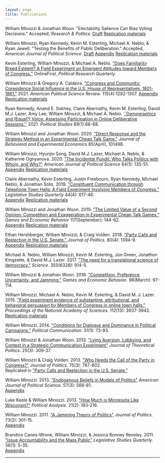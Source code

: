 ```yaml
---
layout: page
title: Publications
---
```



William Minozzi & Jonathan Woon.
"Electability Salience Can Bias Voting Decisions."
Accepted, *Research & Politics*.
[Draft](electability-manuscript.pdf)
[Replication materials](https://doi.org/10.7910/DVN/59UCPS)

William Minozzi, Ryan Kennedy, Kevin M. Esterling, Michael A. Neblo, & Ryan Jewell.
"Testing the Benefits of Public Deliberation."
Accepted, *American Journal of Political Science*.
[Draft](testing-benefits-draft.pdf)
[Appendix](testing-benefitsappendix.pdf)
[Replication materials](https://doi.org/10.7910/DVN/VSVBTP)

Kevin Esterling, William Minozzi, & Michael A. Neblo.
["Does Familiarity Breed Esteem? A Field Experiment on Emergent Attitudes toward Members of Congress."](https://doi.org/10.1177%2F10659129211073910)
OnlineFirst, *Political Research Quarterly*.

William Minozzi & Gregory A. Caldeira.
["Congress and Community: Coresidence Social Influence in the U.S. House of Representatives, 1801-1861."](https://www.doi.org/10.1017/S0003055421000630)
2021.
*American Political Science Review*.
115(4):1292-1307.
[Appendix](residences-appendix.pdf)
[Replication materials](https://doi.org/10.7910/DVN/LIJSWE)

Ryan Kennedy, Anand E. Sokhey, Claire Abernathy, Kevin M. Esterling, David M.J. Lazer, Amy Lee, William Minozzi, & Michael A. Neblo.
[``Demographics and (Equal?) Voice: Assessing Participation in Online Deliberative Sessions.''](https://doi.org/10.1177%2F0032321719890805)
2021.
*Political Studies*
69(1):66-88. 

William Minozzi and Jonathan Woon.
2020.
["Direct Response and the Strategy Method in an Experimental Cheap Talk Game."](https://doi.org/10.1016/j.socec.2019.101498)
*Journal of Behavioral and Experimental Economics*
85(April), 101498.

William Minozzi, Hyunjin Song, David M.J. Lazer, Michael A. Neblo, & Katherine Ognyanova.
2020.
["The Incidental Pundit: Who Talks Politics with Whom, and Why?"](https://onlinelibrary.wiley.com/doi/full/10.1111/ajps.12469)
*American Journal of Political Science*
64(1): 135-51.  
[Appendix](incidental-pundit-appendix.pdf)
[Replication materials](https://doi.org/10.7910/DVN/VSVBTP)

Claire Abernathy, Kevin Esterling, Justin Freebourn, Ryan Kennedy, Michael Neblo, & Jonathan Solis.
2019.
["Constituent Communication through Telephone Town Halls: A Field Experiment Involving Members of Congress."](https://onlinelibrary.wiley.com/doi/full/10.1111/lsq.12242)
*Legislative Studies Quarterly*
44(4): 617-46.  
[Appendix](telephone-town-halls-appendix.pdf)
[Replication materials](https://doi.org/10.7910/DVN/LGBXWX)

William Minozzi and Jonathan Woon.
2019.
["The Limited Value of a Second Opinion: Competition and Exaggeration in Experimental Cheap Talk Games."](https://www.sciencedirect.com/science/article/pii/S0899825619300740)
*Games and Economic Behavior* 117(September): 144-62.  
[Appendix](limited-value-appendix.pdf) 
[Replication materials](https://doi.org/10.7910/DVN/99OJBV) 

Ethan Hershberger, William Minozzi, & Craig Volden.
2018.
["Party Calls and Reelection in the U.S. Senate." ](https://www.journals.uchicago.edu/doi/10.1086/698662)
*Journal of Politics*.  80(4): 1394-9.  
[Appendix](senate-party-calls-appendix.pdf) 
[Replication materials](https://doi.org/10.7910/DVN/6NDYHC)

Michael A. Neblo, William Minozzi, Kevin M. Esterling, Jon Green, Jonathon Kingzette, & David M.J. Lazer.
2017.
["The need for a translational science of democracy."](http://science.sciencemag.org/content/355/6328/914)
*Science*. 355(6328): 914-5.

William Minozzi & Jonathan Woon.
2016.
["Competition, Preference Uncertainty, and Jamming."](http://www.sciencedirect.com/science/article/pii/S0899825616000166)
*Games and Economic Behavior*. 96(March): 97-114.

William Minozzi, Michael A. Neblo, Kevin M. Esterling, & David M. J. Lazer.
2015.
["Field experiment evidence of substantive, attributional, and behavioral persuasion by 
Members of Congress in online town halls."](http://www.pnas.org/content/112/13/3937.abstract?sid=d04bba5b-170a-40f3-9ef4-2db3b19a982d) 
*Proceedings of the National Academy of Sciences*. 112(13): 3937-3942.  
[Replication materials](https://dataverse.harvard.edu/dataset.xhtml?persistentId=doi:10.7910/DVN/27323)

William Minozzi.
2014.
["Conditions for Dialogue and Dominance in Political Campaigns."](http://www.tandfonline.com/doi/abs/10.1080/10584609.2012.747191)
*Political Communication*. 31(1): 73-93.

William Minozzi & Jonathan Woon.
2013.
["Lying Aversion, Lobbying, and Context in a Strategic Communication Experiment"](http://jtp.sagepub.com/content/25/3/309.abstract)
*Journal of Theoretical Politics*. 25(3): 309-37.

William Minozzi & Craig Volden.
2013.
["Who Heeds the Call of the Party in Congress?"](http://www.journals.uchicago.edu/doi/abs/10.1017/S0022381613000480)
*Journal of Politics*. 75(3): 787-802.  
Replicated in ["Party Calls and Reelection in the U.S. Senate."](https://dataverse.harvard.edu/dataset.xhtml?persistentId=doi:10.7910/DVN/6NDYHC&version=1.0)

William Minozzi.
2013.
["Endogenous Beliefs in Models of Politics"](http://onlinelibrary.wiley.com/doi/10.1111/ajps.12021)
*American Journal of Political Science*. 57(3): 566-81.  
[Appendix](beliefs-appendix.pdf)

Luke Keele & William Minozzi.
2013.
["How Much is Minnesota Like Wisconsin?"](http://pan.oxfordjournals.org/content/21/2/193)
*Political Analysis*. 21(2): 193-216.

William Minozzi.
2011.
["A Jamming Theory of Politics"](http://www.journals.uchicago.edu/doi/abs/10.1017/S0022381611000296)
*Journal of Politics*. 73(2): 301-15.  
[Appendix](jamming-appendix.pdf)

Brandice Canes-Wrone, William Minozzi, & Jessica Bonney Reveley.
2011.
["Issue Accountability and the Mass Public"](http://onlinelibrary.wiley.com/doi/10.1111/j.1939-9162.2010.00002.x/abstract)
*Legislative Studies Quarterly*. 36(1): 5-35.  
[Appendix](issue-accountability-appendix.pdf)

---
